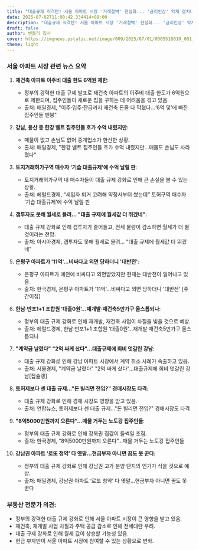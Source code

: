 ```yaml
---
title: "대출규제 직격탄! 서울 아파트 시장 '거래절벽' 현실화... '금리인상' 악재 겹치나?"
date: 2025-07-02T11:00:42.334414+09:00
description: "대출규제 직격탄! 서울 아파트 시장 '거래절벽' 현실화... '금리인상' 악재 겹치나?"
draft: false
author: 벤틀리 집사
cover: https://imgnews.pstatic.net/image/009/2025/07/01/0005518010_001_20250701211109739.jpg
theme: light
---
```


### 서울 아파트 시장 관련 뉴스 요약

1. **재건축 아파트 이주비 대출 한도 6억원 제한**: 
   - 정부의 강력한 대출 규제 발표로 재건축 아파트의 이주비 대출 한도가 6억원으로 제한되며, 집주인들이 새로운 집을 구하는 데 어려움을 겪고 있음.
   - 출처: 매일경제, "이주·입주·잔금까지 재건축 돈줄 다 막혔다…‘6억 덫’에 빠진 집주인들 멘붕"

2. **강남, 용산 등 한강 벨트 집주인들 호가 수억 내렸지만**:
   - 매물이 없고 손님도 없어 중개업소가 한산한 상황.
   - 출처: 매일경제, "한강 벨트 집주인들 호가 수억 내렸지만…매물도 손님도 사라졌다"

3. **토지거래허가구역 매수자 ‘기습 대출규제’에 수억 날릴 판**:
   - 토지거래허가구역 내 매수자들이 대출 규제 강화로 인해 큰 손실을 볼 수 있는 상황.
   - 출처: 헤럴드경제, “세입자 퇴거 고려해 약정서부터 썼는데” 토허구역 매수자 ‘기습 대출규제’에 수억 날릴 판

4. **갭투자도 못해 월세로 몰려… "대출 규제에 월세값 더 뛰겠네"**:
   - 대출 규제 강화로 인해 갭투자가 줄어들고, 전세 물량이 감소하면 월세가 더 뛸 것이라는 전망.
   - 출처: 아시아경제, 갭투자도 못해 월세로 몰려… "대출 규제에 월세값 더 뛰겠네"

5. **은평구 아파트가 '11억'…비싸다고 외면 당하더니 '대반전'**:
   - 은평구 아파트가 예전에 비싸다고 외면받았지만 현재는 대반전이 일어나고 있음.
   - 출처: 한국경제, 은평구 아파트가 '11억'…비싸다고 외면 당하더니 '대반전' [주간이집]

6. **한남·반포1+1 조합원 ‘대출0원’…재개발·재건축5만가구 올스톱되나**:
   - 정부의 대출 규제 강화로 인해 재개발, 재건축 사업이 차질을 빚을 것으로 예상.
   - 출처: 헤럴드경제, 한남·반포1+1 조합원 ‘대출0원’…재개발·재건축5만가구 올스톱되나

7. **"계약금 날렸다" "2억 싸게 샀다"…대출규제에 희비 엇갈린 강남**:
   - 대출 규제 강화로 인해 강남 아파트 시장에서 계약 취소 사례가 속출하고 있음.
   - 출처: 서울경제, "계약금 날렸다" "2억 싸게 샀다"…대출규제에 희비 엇갈린 강남[집슐랭]

8. **토허제보다 센 대출 규제…"돈 빌리면 전입?" 경매시장도 타격**:
   - 대출 규제 강화로 인해 경매 시장도 영향을 받고 있음.
   - 출처: 연합뉴스, 토허제보다 센 대출 규제…"돈 빌리면 전입?" 경매시장도 타격

9. **"8억5000만원까지 오른다"…매물 거두는 노도강 집주인들**:
   - 정부의 대출 규제 강화로 인해 강북권 집값이 들썩일 조짐.
   - 출처: 한국경제, “8억5000만원까지 오른다”…매물 거두는 노도강 집주인들

10. **강남권 아파트 ‘로또 청약’ 다 옛말…현금부자 아니면 꿈도 못 꾼다**:
    - 정부의 대출 규제 강화로 인해 강남권 고가 분양 단지의 인기가 식을 것으로 예상.
    - 출처: 매일경제, 강남권 아파트 ‘로또 청약’ 다 옛말…현금부자 아니면 꿈도 못 꾼다

### 부동산 전문가 의견:

- 정부의 강력한 대출 규제 강화로 인해 서울 아파트 시장이 큰 영향을 받고 있음.
- 재건축, 재개발 사업 차질과 주택 공급 감소로 인해 전세대란 우려.
- 대출 규제 강화로 인해 월세 값이 상승할 가능성 있음.
- 현금 부자만이 서울 아파트 시장에 참여할 수 있는 상황으로 변화.